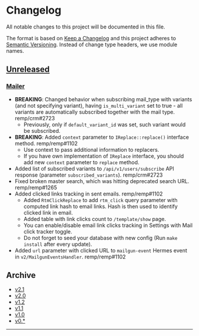 # Changelog

All notable changes to this project will be documented in this file.

The format is based on [Keep a Changelog](http://keepachangelog.com/) and this project adheres to [Semantic Versioning](http://semver.org/). Instead of change type headers, we use module names.

## [Unreleased]

### [Mailer]

- **BREAKING**: Changed behavior when subscribing mail_type with variants (and not specifying variant), having `is_multi_variant` set to true - all variants are automatically subscribed together with the mail type. remp/crm#2723
  - Previously, only if `default_variant_id` was set, such variant would be subscribed.
- **BREAKING**: Added `context` parameter to `IReplace::replace()` interface method. remp/remp#1102
    - Use context to pass additional information to replacers.
    - If you have own implementation of `IReplace` interface, you should add new `context` parameter to `replace` method.
- Added list of subscribed variants to `/api/v1/users/subscribe` API response (parameter `subscribed_variants`). remp/crm#2723
- Fixed broken master search, which was hitting deprecated search URL. remp/remp#1265
- Added clicked links tracking in sent emails. remp/remp#1102
    - Added `RtmClickReplace` to add `rtm_click` query parameter with computed link hash to email links. Hash is then used to identify clicked link in email.
    - Added table with link clicks count to `/template/show` page.
    - You can enable/disable email link clicks tracking in Settings with Mail click tracker toggle.
    - Do not forget to seed your database with new config (Run `make install` after every update).
- Added `url` parameter with clicked URL to `mailgun-event` Hermes event in `v2/MailgunEventsHandler`. remp/remp#1102

## Archive

- [v2.1](./changelogs/CHANGELOG-v2.1.md)
- [v2.0](./changelogs/CHANGELOG-v2.0.md)
- [v1.2](./changelogs/CHANGELOG-v1.2.md)
- [v1.1](./changelogs/CHANGELOG-v1.1.md)
- [v1.0](./changelogs/CHANGELOG-v1.0.md)
- [v0.*](./changelogs/CHANGELOG-v0.md)

---

[Beam]: https://github.com/remp2020/remp/tree/master/Beam
[Campaign]: https://github.com/remp2020/remp/tree/master/Campaign
[Mailer]: https://github.com/remp2020/remp/tree/master/Mailer
[Sso]: https://github.com/remp2020/remp/tree/master/Sso
[Segments]: https://github.com/remp2020/remp/tree/master/Beam/go/cmd/segments
[Tracker]: https://github.com/remp2020/remp/tree/master/Beam/go/cmd/tracker

[Unreleased]: https://github.com/remp2020/remp/compare/2.1.0...master

